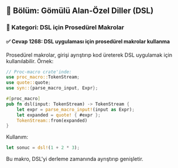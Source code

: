 ## 📘 Bölüm: Gömülü Alan-Özel Diller (DSL)
### 🔹 Kategori: DSL için Prosedürel Makrolar
#### ✅ Cevap 1268: DSL uygulaması için prosedürel makrolar kullanma

Prosedürel makrolar, girişi ayrıştırıp kod üreterek DSL uygulamak için kullanılabilir. Örnek:

```rust
// Proc-macro crate'inde:
use proc_macro::TokenStream;
use quote::quote;
use syn::{parse_macro_input, Expr};

#[proc_macro]
pub fn dsl(input: TokenStream) -> TokenStream {
    let expr = parse_macro_input!(input as Expr);
    let expanded = quote! { #expr };
    TokenStream::from(expanded)
}
```

Kullanım:
```rust
let sonuc = dsl!(1 + 2 * 3);
```

Bu makro, DSL'yi derleme zamanında ayrıştırıp genişletir.
